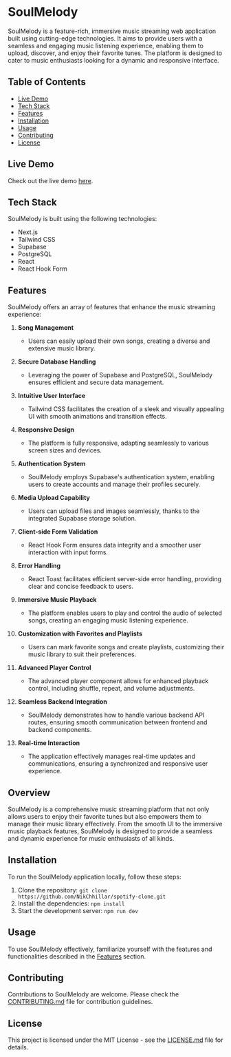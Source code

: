 # SoulMelody

SoulMelody is a feature-rich, immersive music streaming web application built using cutting-edge technologies. It aims to provide users with a seamless and engaging music listening experience, enabling them to upload, discover, and enjoy their favorite tunes. The platform is designed to cater to music enthusiasts looking for a dynamic and responsive interface.

## Table of Contents

- [Live Demo](#live-demo)
- [Tech Stack](#tech-stack)
- [Features](#features)
- [Installation](#installation)
- [Usage](#usage)
- [Contributing](#contributing)
- [License](#license)

## Live Demo

Check out the live demo [here](https://spotify-clone-omega-cyan.vercel.app/).

## Tech Stack

SoulMelody is built using the following technologies:

- Next.js
- Tailwind CSS
- Supabase
- PostgreSQL
- React
- React Hook Form

## Features

SoulMelody offers an array of features that enhance the music streaming experience:

1. **Song Management**
   - Users can easily upload their own songs, creating a diverse and extensive music library.

2. **Secure Database Handling**
   - Leveraging the power of Supabase and PostgreSQL, SoulMelody ensures efficient and secure data management.

3. **Intuitive User Interface**
   - Tailwind CSS facilitates the creation of a sleek and visually appealing UI with smooth animations and transition effects.

4. **Responsive Design**
   - The platform is fully responsive, adapting seamlessly to various screen sizes and devices.

5. **Authentication System**
   - SoulMelody employs Supabase's authentication system, enabling users to create accounts and manage their profiles securely.

6. **Media Upload Capability**
   - Users can upload files and images seamlessly, thanks to the integrated Supabase storage solution.

7. **Client-side Form Validation**
   - React Hook Form ensures data integrity and a smoother user interaction with input forms.

8. **Error Handling**
   - React Toast facilitates efficient server-side error handling, providing clear and concise feedback to users.

9. **Immersive Music Playback**
   - The platform enables users to play and control the audio of selected songs, creating an engaging music listening experience.

10. **Customization with Favorites and Playlists**
    - Users can mark favorite songs and create playlists, customizing their music library to suit their preferences.

11. **Advanced Player Control**
    - The advanced player component allows for enhanced playback control, including shuffle, repeat, and volume adjustments.

12. **Seamless Backend Integration**
    - SoulMelody demonstrates how to handle various backend API routes, ensuring smooth communication between frontend and backend components.

13. **Real-time Interaction**
    - The application effectively manages real-time updates and communications, ensuring a synchronized and responsive user experience.

## Overview

SoulMelody is a comprehensive music streaming platform that not only allows users to enjoy their favorite tunes but also empowers them to manage their music library effectively. From the smooth UI to the immersive music playback features, SoulMelody is designed to provide a seamless and dynamic experience for music enthusiasts of all kinds.

## Installation

To run the SoulMelody application locally, follow these steps:

1. Clone the repository: `git clone https://github.com/NikChhillar/spotify-clone.git`
2. Install the dependencies: `npm install`
3. Start the development server: `npm run dev`

## Usage

To use SoulMelody effectively, familiarize yourself with the features and functionalities described in the [Features](#features) section.

## Contributing

Contributions to SoulMelody are welcome. Please check the [CONTRIBUTING.md](CONTRIBUTING.md) file for contribution guidelines.

## License

This project is licensed under the MIT License - see the [LICENSE.md](LICENSE.md) file for details.

